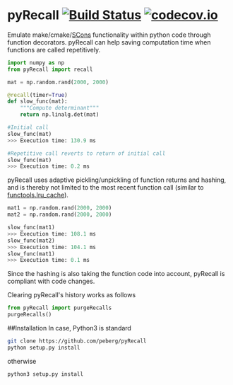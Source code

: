 # pyRecall [![Build Status](https://travis-ci.org/peberg/pyRecall.png)](https://travis-ci.org/peberg/pyRecall) [![codecov.io](https://codecov.io/gh/peberg/pyRecall/branch/master/graphs/badge.svg)](https://codecov.io/gh/peberg/pyRecall/branch/master)

Emulate make/cmake/[SCons](https://docs.python.org/3/library/functools.html) functionality within python code through function decorators. pyRecall can help saving computation time when functions are called repetitively.
```python
import numpy as np
from pyRecall import recall

mat = np.random.rand(2000, 2000)

@recall(timer=True)
def slow_func(mat):
    """Compute determinant"""
    return np.linalg.det(mat)

#Initial call
slow_func(mat)
>>> Execution time: 130.9 ms

#Repetitive call reverts to return of initial call
slow_func(mat)
>>> Execution time: 0.2 ms
```
pyRecall uses adaptive pickling/unpickling of function returns and hashing, and is thereby not limited to the most recent function call (similar to [functools.lru_cache](https://docs.python.org/3/library/functools.html)).
```python
mat1 = np.random.rand(2000, 2000)
mat2 = np.random.rand(2000, 2000)        

slow_func(mat1)
>>> Execution time: 108.1 ms
slow_func(mat2)
>>> Execution time: 104.1 ms
slow_func(mat1)
>>> Execution time: 0.1 ms
```
Since the hashing is also taking the function code into account, pyRecall is compliant with code changes.

Clearing pyRecall's history works as follows
```python
from pyRecall import purgeRecalls
purgeRecalls()
```


##Installation
In case, Python3 is standard
``` sh
git clone https://github.com/peberg/pyRecall
python setup.py install
```
otherwise
``` sh
python3 setup.py install
```


